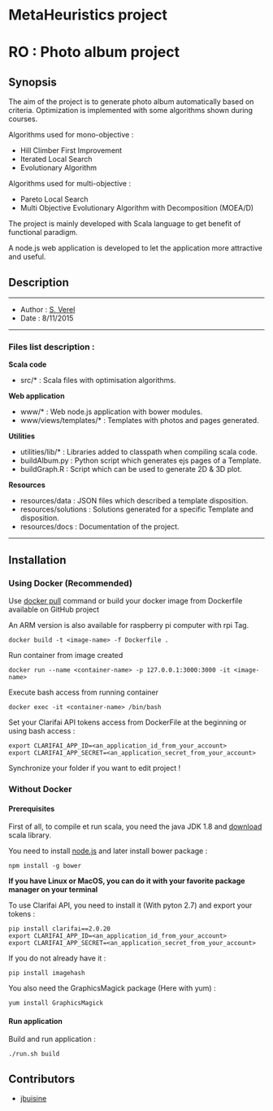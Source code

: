 # MetaHeuristics project

# RO : Photo album project

## Synopsis

The aim of the project is to generate photo album automatically based on criteria. Optimization is implemented with some algorithms shown during courses.

Algorithms used for mono-objective :
- Hill Climber First Improvement
- Iterated Local Search
- Evolutionary Algorithm

Algorithms used for multi-objective :
- Pareto Local Search
- Multi Objective Evolutionary Algorithm with Decomposition (MOEA/D)

The project is mainly developed with Scala language to get benefit of functional paradigm.

A node.js web application is developed to let the application more attractive and useful.

## Description

-------------------
* Author      : [S. Verel](http://www-lisic.univ-littoral.fr/~verel/)
* Date        : 8/11/2015

-------------------

### Files list description :

**Scala code**
- src/*                                 : Scala files with optimisation algorithms.    

**Web application**
- www/*                                 : Web node.js application with bower modules.
- www/views/templates/*                 : Templates with photos and pages generated.

**Utilities**
- utilities/lib/*                       : Libraries added to classpath when compiling scala code. 
- buildAlbum.py                         : Python script which generates ejs pages of a Template.
- buildGraph.R                          : Script which can be used to generate 2D & 3D plot.

**Resources**               
- resources/data                        : JSON files which described a template disposition.
- resources/solutions                   : Solutions generated for a specific Template and disposition.
- resources/docs		                : Documentation of the project.

-------------------


## Installation

### Using Docker (Recommended)

Use [docker pull](https://hub.docker.com/r/jbuisine/ro.photoalbumproject/) command or build your docker image from Dockerfile available on GitHub project 

An ARM version is also available for raspberry pi computer with rpi Tag.

```
docker build -t <image-name> -f Dockerfile .
```

Run container from image created
```
docker run --name <container-name> -p 127.0.0.1:3000:3000 -it <image-name>
```

Execute bash access from running container
```
docker exec -it <container-name> /bin/bash
```

Set your Clarifai API tokens access from DockerFile at the beginning or using bash access :
```
export CLARIFAI_APP_ID=<an_application_id_from_your_account>
export CLARIFAI_APP_SECRET=<an_application_secret_from_your_account>
```

Synchronize your folder if you want to edit project !

### Without Docker

#### Prerequisites

First of all, to compile et run scala, you need the java JDK 1.8 and [download](https://www.scala-lang.org/download/install.html) scala library.

You need to install [node.js](https://nodejs.org/en/) and later install bower package :

```
npm install -g bower
```

**If you have Linux or MacOS, you can do it with your favorite package manager on your terminal**


To use Clarifai API, you need to install it (With pyton 2.7) and export your tokens :

```
pip install clarifai==2.0.20
export CLARIFAI_APP_ID=<an_application_id_from_your_account>
export CLARIFAI_APP_SECRET=<an_application_secret_from_your_account>
```

If you do not already have it :

```
pip install imagehash
```

You also need the GraphicsMagick package (Here with yum) :
```
yum install GraphicsMagick
```

#### Run application

Build and run application :

```
./run.sh build
```

## Contributors

* [jbuisine](https://github.com/jbuisine)
